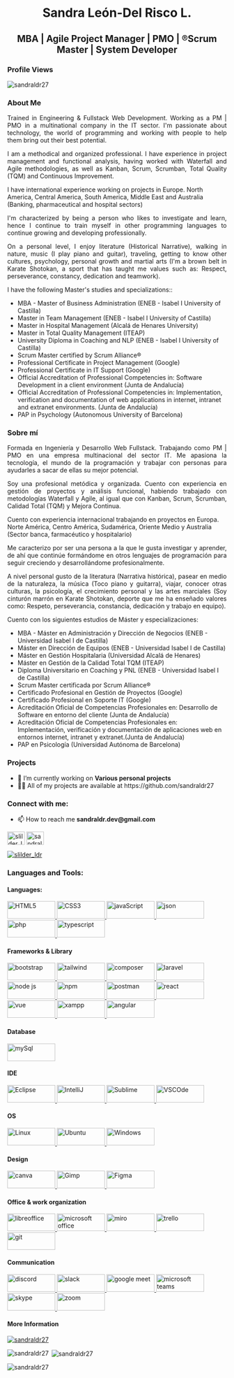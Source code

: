 <h1 align="center">Sandra León-Del Risco L.</h1>
<h2 align="center">MBA | Agile Project Manager | PMO | ®Scrum Master | System Developer</h2>

<h3 align="left">Profile Views</h3>
<p align="left"> <img src="https://komarev.com/ghpvc/?username=sandraldr27&label=Profile%20views&color=0e75b6&style=flat" alt="sandraldr27" /> </p>

<h3 align="justify">

<h3> About Me</h3>

<p align="justify">Trained in Engineering & Fullstack Web Development. Working as a PM | PMO in a multinational company in the IT sector. I'm passionate about technology, the world of programming and working with people to help them bring out their best potential.</p>

<p align="justify">I am a methodical and organized professional. I have experience in project management and functional analysis, having worked with Waterfall and Agile methodologies, as well as Kanban, Scrum, Scrumban, Total Quality (TQM) and Continuous Improvement.</p>

<p>I have international experience working on projects in Europe. North America, Central America, South America, Middle East and Australia (Banking, pharmaceutical and hospital sectors)</p>

<p align="justify">I'm characterized by being a person who likes to investigate and learn, hence I continue to train myself in other programming languages to continue growing and developing professionally.</p>

<p align="justify">On a personal level, I enjoy literature (Historical Narrative), walking in nature, music (I play piano and guitar), traveling, getting to know other cultures, psychology, personal growth and martial arts (I'm a brown belt in Karate Shotokan, a sport that has taught me values such as: Respect, perseverance, constancy, dedication and teamwork).</p>

<p>I have the following Master's studies and specializations:: 
  <ul>
    <li>MBA - Master of Business Administration (ENEB - Isabel I University of Castilla)</li>
    <li>Master in Team Management (ENEB - Isabel I University of Castilla)</li> 
    <li>Master in Hospital Management (Alcalá de Henares University)</li> 
    <li>Master in Total Quality Management (ITEAP)</li> 
    <li>University Diploma in Coaching and NLP (ENEB - Isabel I University of Castilla)</li> 
    <li>Scrum Master certified by Scrum Alliance®</li>
    <li>Professional Certificate in Project Management (Google)</li> 
    <li>Professional Certificate in IT Support (Google)</li>
    <li>Official Accreditation of Professional Competencies in: Software Development in a client environment (Junta de Andalucía)</li>
     <li>Official Accreditation of Professional Competencies in: Implementation, verification and documentation of web applications in internet, intranet and extranet environments. (Junta de Andalucía)</li>
    <li>PAP in Psychology (Autonomous University of Barcelona)</li>
  </ul>
 </p>
  
<h3 align="justify">Sobre mí</h3>

<p align="justify">Formada en Ingeniería y Desarrollo Web Fullstack. Trabajando como PM | PMO en una empresa multinacional del sector IT. Me apasiona la tecnología, el mundo de la programación y trabajar con personas para ayudarles a sacar de ellas su mejor potencial.</p>

<p align="justify">Soy una profesional metódica y organizada. Cuento con experiencia en gestión de proyectos y análisis funcional, habiendo trabajado con metodologías Waterfall y Agile, al igual que con Kanban, Scrum, Scrumban, Calidad Total (TQM) y Mejora Continua.</p>

<p>Cuento con experiencia internacional trabajando en proyectos en Europa. Norte América, Centro América, Sudamérica, Oriente Medio y Australia (Sector banca, farmacéutico y hospitalario)</p>

<p align="justify">Me caracterizo por ser una persona a la que le gusta investigar y aprender, de ahí que continúe formándome en otros lenguajes de programación para seguir creciendo y desarrollándome profesionalmente.</p>

<p align="justify">A nivel personal gusto de la literatura (Narrativa histórica), pasear en medio de la naturaleza, la música (Toco piano y guitarra), viajar, conocer otras culturas, la psicología, el crecimiento personal y las artes marciales (Soy cinturón marrón en Karate Shotokan, deporte que me ha enseñado valores como: Respeto, perseverancia, constancia, dedicación y trabajo en equipo).</p>

<p>Cuento con los siguientes estudios de Máster y especializaciones: 
  <ul>
    <li>MBA - Máster en Administración y Dirección de Negocios (ENEB - Universidad Isabel I de Castilla)</li>
    <li>Máster en Dirección de Equipos (ENEB - Universidad Isabel I de Castilla)</li> 
    <li>Máster en Gestión Hospitalaria (Universidad Alcalá de Henares)</li> 
    <li>Máster en Gestión de la Calidad Total TQM (ITEAP)</li> 
    <li>Diploma Universitario en Coaching y PNL (ENEB - Universidad Isabel I de Castilla)</li> 
    <li>Scrum Master certificada por Scrum Alliance®</li>
    <li>Certificado Profesional en Gestión de Proyectos (Google)</li> 
    <li>Certificado Profesional en Soporte IT (Google)</li>
    <li>Acreditación Oficial de Competencias Profesionales en: Desarrollo de Software en entorno del cliente (Junta de Andalucía)</li>
    <li>Acreditación Oficial de Competencias Profesionales en: Implementación, verificación y documentación de aplicaciones web en entornos internet, intranet y extranet.(Junta de Andalucía)</li>
    <li>PAP en Psicología (Universidad Autónoma de Barcelona)</li>
  </ul>
 </p>
  
</h3>
 
<h3>Projects</h3>
<ul>
  <li>🔭 I’m currently working on <b>Various personal projects</b></li>

<li>👨‍💻 All of my projects are available at https://github.com/sandraldr27</li>
</ul>

<h3 align="left">Connect with me:</h3>
<p align="left">
<ul>
  <li>📫 How to reach me <b>sandraldr.dev@gmail.com</b></li>
</ul>

<a href="https://twitter.com/slilder_ldr" target="blank"><img align="center" src="https://raw.githubusercontent.com/rahuldkjain/github-profile-readme-generator/master/src/images/icons/Social/twitter.svg" alt="slilder_ldr" height="30" width="40" /></a>
<a href="https://instagram.com/sandraldr27" target="blank"><img align="center" src="https://raw.githubusercontent.com/rahuldkjain/github-profile-readme-generator/master/src/images/icons/Social/instagram.svg" alt="sandraldr27" height="30" width="40" /></a>
<p align="left"> <a href="https://twitter.com/slilder_ldr" target="blank"><img src="https://img.shields.io/twitter/follow/slilder_ldr?logo=twitter&style=for-the-badge" alt="slilder_ldr" /></a> </p>
</p>

<h3 align="left">Languages and Tools:</h3>

<h4>Languages:</h4>
<p align="left">
  
<a href="https://developer.mozilla.org/es/docs/Glossary/HTML5" target="_blank" rel="noreferrer"> 
<img src="https://img.shields.io/badge/HTML5-E34F26?style=for-the-badge&logo=html5&logoColor=white" alt="HTML5" width="110" height="40"/>
</a>    
  
<a href="https://developer.mozilla.org/es/docs/Web/CSS" target="_blank" rel="noreferrer"> 
<img src="https://img.shields.io/badge/CSS3-1572B6?style=for-the-badge&logo=css3&logoColor=white" alt="CSS3" width="110" height="40"/>
</a> 
  
<a href="https://developer.mozilla.org/es/docs/Web/JavaScript" target="_blank" rel="noreferrer"> 
<img src="https://img.shields.io/badge/JavaScript-323330?style=for-the-badge&logo=javascript&logoColor=F7DF1E" alt="javaScript" width="110" height="40"/>
</a>   
  
<a href="https://developer.mozilla.org/es/docs/Web/JavaScript/Reference/Global_Objects/JSON" target="_blank" rel="noreferrer"> 
<img src="https://img.shields.io/badge/json-5E5C5C?style=for-the-badge&logo=json&logoColor=white" alt="json" width="110" height="40"/>
</a>     
  
<a href="https://www.php.net/" target="_blank" rel="noreferrer"> 
<img src="https://img.shields.io/badge/PHP-777BB4?style=for-the-badge&logo=php&logoColor=white" alt="php" width="110" height="40"/>
</a>    

<a href="https://www.typescriptlang.org/" target="_blank" rel="noreferrer"> 
<img src="https://img.shields.io/badge/TypeScript-007ACC?style=for-the-badge&logo=typescript&logoColor=white" alt="typescript" width="110" height="40"/>
</a>
  
</p>

<h4>Frameworks & Library</h4>
<p align="left"> 

<a href="https://getbootstrap.com" target="_blank" rel="noreferrer"> 
<img src="https://img.shields.io/badge/Bootstrap-563D7C?style=for-the-badge&logo=bootstrap&logoColor=white" alt="bootstrap" width="110" height="40"/>
</a> 

<a href="https://tailwindcss.com/" target="_blank" rel="noreferrer"> 
<img src="https://img.shields.io/badge/Tailwind_CSS-38B2AC?style=for-the-badge&logo=tailwind-css&logoColor=white" alt="tailwind" width="110" height="40"/>
</a> 
  
<a href="https://getcomposer.org/" target="_blank" rel="noreferrer"> 
<img src="https://img.shields.io/badge/Composer-885630?style=for-the-badge&logo=Composer&logoColor=white" alt="composer" width="110" height="40"/>
</a> 
  
<a href="https://laravel.com/" target="_blank" rel="noreferrer"> 
<img src="https://img.shields.io/badge/Laravel-FF2D20?style=for-the-badge&logo=laravel&logoColor=white" alt="laravel" width="110" height="40"/>
</a>
  
<a href="https://nodejs.org/es" target="_blank" rel="noreferrer"> 
<img src="https://img.shields.io/badge/Node.js-339933?style=for-the-badge&logo=nodedotjs&logoColor=white" alt="node js" width="110" height="40"/>
</a>   
  
<a href="https://www.npmjs.com/" target="_blank" rel="noreferrer"> 
<img src="https://img.shields.io/badge/npm-CB3837?style=for-the-badge&logo=npm&logoColor=white" alt="npm" width="110" height="40"/>
</a>  
  
<a href="https://www.postman.com/" target="_blank" rel="noreferrer"> 
<img src="https://img.shields.io/badge/Postman-FF6C37?style=for-the-badge&logo=Postman&logoColor=white" alt="postman" width="110" height="40"/>
</a> 
  
<a href="https://es.reactjs.org/" target="_blank" rel="noreferrer"> 
<img src="https://img.shields.io/badge/React-20232A?style=for-the-badge&logo=react&logoColor=61DAFB" alt="react" width="110" height="40"/>
</a>  
  
<a href="https://vuejs.org/" target="_blank" rel="noreferrer"> 
<img src="https://img.shields.io/badge/Vue.js-35495E?style=for-the-badge&logo=vuedotjs&logoColor=4FC08D" alt="vue" width="110" height="40"/>
</a> 
  
<a href="https://www.apachefriends.org/es/index.html" target="_blank" rel="noreferrer"> 
<img src="https://img.shields.io/badge/Xampp-F37623?style=for-the-badge&logo=xampp&logoColor=white" alt="xampp" width="110" height="40"/>
</a>  

<a href="https://angular.io/" target="_blank" rel="noreferrer"> 
<img src="https://img.shields.io/badge/angular-%23DD0031.svg?style=for-the-badge&logo=angular&logoColor=white" alt="angular" width="110" height="40"/>
</a>
  
<h4>Database</h4>
<p align="left">
<a href="https://www.php.net/" target="_blank" rel="noreferrer"> 
<img src="https://img.shields.io/badge/MySQL-005C84?style=for-the-badge&logo=mysql&logoColor=white" alt="mySql" width="110" height="40"/>
</a> 
</p>

<h4>IDE</h4>  
<p align="left"> 
<a href="https://www.eclipse.org/downloads/" target="_blank" rel="noreferrer"> 
<img src="https://img.shields.io/badge/Eclipse-2C2255?style=for-the-badge&logo=eclipse&logoColor=white" alt="Eclipse" width="110" height="40"/>
</a> 
  
<a href="https://www.jetbrains.com/idea/" target="_blank" rel="noreferrer"> 
<img src="https://img.shields.io/badge/IntelliJ_IDEA-000000.svg?style=for-the-badge&logo=intellij-idea&logoColor=white" alt="IntelliJ" width="110" height="40"/>
</a>  
  
<a href="https://www.sublimetext.com/" target="_blank" rel="noreferrer"> 
<img src="https://img.shields.io/badge/sublime_text-%23575757.svg?&style=for-the-badge&logo=sublime-text&logoColor=important" alt="Sublime" width="110" height="40"/>
</a>   
  
<a href="https://code.visualstudio.com/" target="_blank" rel="noreferrer"> 
<img src="https://img.shields.io/badge/VSCode-0078D4?style=for-the-badge&logo=visual%20studio%20code&logoColor=white" alt="VSCOde" width="110" height="40"/>
</a>   
</p>

<h4>OS</h4>
<p align="left">
  
<a href="https://www.linux.org/" target="_blank" rel="noreferrer"> 
<img src="https://img.shields.io/badge/Linux-FCC624?style=for-the-badge&logo=linux&logoColor=black" alt="Linux" width="110" height="40"/>
</a> 

<a href="https://ubuntu.com/" target="_blank" rel="noreferrer"> 
<img src="https://img.shields.io/badge/Ubuntu-E95420?style=for-the-badge&logo=ubuntu&logoColor=white" alt="Ubuntu" width="110" height="40"/>
</a> 
  
<a href="https://www.microsoft.com/" target="_blank" rel="noreferrer"> 
<img src="https://img.shields.io/badge/Windows-0078D6?style=for-the-badge&logo=windows&logoColor=white" alt="Windows" width="110" height="40"/>
</a>
  
</p>

<h4>Design</h4>  

<p align="left"> 
<a href="https://www.canva.com/" target="_blank" rel="noreferrer"> 
<img src="https://img.shields.io/badge/Canva-%2300C4CC.svg?&style=for-the-badge&logo=Canva&logoColor=white" alt="canva" width="110" height="40"/>
</a>  
  
<a href="https://www.gimp.org/" target="_blank" rel="noreferrer"> 
<img src="https://img.shields.io/badge/gimp-5C5543?style=for-the-badge&logo=gimp&logoColor=white" alt="Gimp" width="110" height="40"/>
</a>

<a href="https://www.figma.com/" target="_blank" rel="noreferrer"> 
<img src="https://img.shields.io/badge/Figma-F24E1E?style=for-the-badge&logo=figma&logoColor=white" alt="Figma" width="110" height="40"/>
</a>
</p>
  

<h4>Office & work organization</h4>
<p align="left">
  
<a href="https://es.libreoffice.org/" target="_blank" rel="noreferrer"> 
<img src="https://img.shields.io/badge/LibreOffice-18A303?style=for-the-badge&logo=LibreOffice&logoColor=white" alt="libreoffice" width="110" height="40"/>
</a>  
  
<a href="https://www.microsoft.com/es-es/microsoft-365/" target="_blank" rel="noreferrer"> 
<img src="https://img.shields.io/badge/Microsoft_Office-D83B01?style=for-the-badge&logo=microsoft-office&logoColor=white" alt="microsoft office" width="110" height="40"/>
</a>  
  
<a href="https://miro.com/login/" target="_blank" rel="noreferrer"> 
<img src="https://img.shields.io/badge/Miro-F7C922?style=for-the-badge&logo=Miro&logoColor=050036" alt="miro" width="110" height="40"/>
</a>   
  
<a href="https://trello.com/" target="_blank" rel="noreferrer"> 
<img src="https://img.shields.io/badge/Trello-0052CC?style=for-the-badge&logo=trello&logoColor=white" alt="trello" width="110" height="40"/>
</a>   
  
<a href="https://git-scm.com/" target="_blank" rel="noreferrer"> 
<img src="https://img.shields.io/badge/GIT-E44C30?style=for-the-badge&logo=git&logoColor=white" alt="git" width="110" height="40"/>
</a>   
 
</p>

<h4>Communication</h4>
<p align="left">
  
<a href="https://discord.com/" target="_blank" rel="noreferrer"> 
<img src="https://img.shields.io/badge/Discord-5865F2?style=for-the-badge&logo=discord&logoColor=white" alt="discord" width="110" height="40"/>
</a>  
 
<a href="https://slack.com/intl/es-es" target="_blank" rel="noreferrer"> 
<img src="https://img.shields.io/badge/Slack-4A154B?style=for-the-badge&logo=slack&logoColor=white" alt="slack" width="110" height="40"/>
</a>  
  
<a href="https://meet.google.com/?pli=1" target="_blank" rel="noreferrer"> 
<img src="https://img.shields.io/badge/Google%20Meet-00897B?style=for-the-badge&logo=google-meet&logoColor=white" alt="google meet" width="110" height="40"/>
</a>
  
<a href="https://www.microsoft.com/es-es/microsoft-teams/" target="_blank" rel="noreferrer"> 
<img src="https://img.shields.io/badge/Microsoft_Teams-6264A7?style=for-the-badge&logo=microsoft-teams&logoColor=white" alt="microsoft teams" width="110" height="40"/>
</a>  
  
<a href="https://www.skype.com/es/" target="_blank" rel="noreferrer"> 
<img src="https://img.shields.io/badge/Skype-00AFF0?style=for-the-badge&logo=skype&logoColor=white" alt="skype" width="110" height="40"/>
</a>   

<a href="https://zoom.us/" target="_blank" rel="noreferrer"> 
<img src="https://img.shields.io/badge/Zoom-2D8CFF?style=for-the-badge&logo=zoom&logoColor=white" alt="zoom" width="110" height="40"/>
</a> 
  
</p>  

<h4>More Information</h4>

<p align="left"> <a href="https://github.com/ryo-ma/github-profile-trophy"><img src="https://github-profile-trophy.vercel.app/?username=sandraldr27" alt="sandraldr27" /></a> </p>
<p><img align="left" src="https://github-readme-stats.vercel.app/api/top-langs?username=sandraldr27&show_icons=true&locale=en&layout=compact" alt="sandraldr27" /></p>

<p>&nbsp;<img align="center" src="https://github-readme-stats.vercel.app/api?username=sandraldr27&show_icons=true&locale=en" alt="sandraldr27" /></p>

<p><img align="center" src="https://github-readme-streak-stats.herokuapp.com/?user=sandraldr27&" alt="sandraldr27" /></p>

